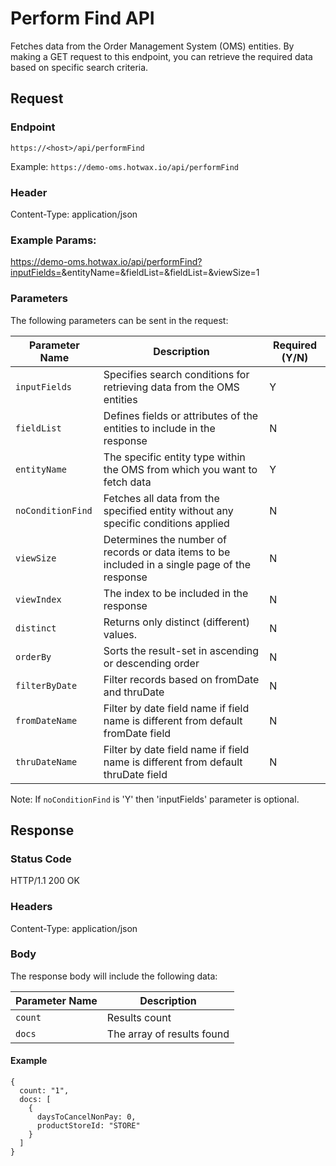 # Perform Find API

Fetches data from the Order Management System (OMS) entities. By making a GET request to this endpoint, you can retrieve the required data based on specific search criteria.

## Request

### Endpoint

`https://<host>/api/performFind`

Example: `https://demo-oms.hotwax.io/api/performFind`

### Header

Content-Type: application/json

### Example Params: 

https://demo-oms.hotwax.io/api/performFind?inputFields=<searchcondition>&entityName=<entityname>&fieldList=<fieldname>&fieldList=<fieldname>&viewSize=1

### Parameters

The following parameters can be sent in the request: 

| Parameter Name | Description | Required (Y/N) |
| -------------- | ----------- | -------------- |
| `inputFields` | Specifies search conditions for retrieving data from the OMS entities | Y |
| `fieldList` | Defines fields or attributes of the entities to include in the response | N |
| `entityName` | The specific entity type within the OMS from which you want to fetch data | Y |
| `noConditionFind` | Fetches all data from the specified entity without any specific conditions applied | N |
| `viewSize` | Determines the number of records or data items to be included in a single page of the response | N |
| `viewIndex` | The index to be included in the response | N |
| `distinct` | Returns only distinct (different) values. | N |
| `orderBy` | Sorts the result-set in ascending or descending order | N |
| `filterByDate` | Filter records based on fromDate and thruDate | N |
| `fromDateName` | Filter by date field name if field name is different from default fromDate field | N |
| `thruDateName` | Filter by date field name if field name is different from default thruDate field | N |

Note: If `noConditionFind` is 'Y' then 'inputFields' parameter is optional.

## Response

### Status Code
HTTP/1.1 200 OK

### Headers
Content-Type: application/json

### Body

The response body will include the following data:

| Parameter Name | Description |
| -------------- | ----------- |
| `count` | Results count |
| `docs` | The array of results found |


#### Example 
```
{
  count: "1",
  docs: [
    {
      daysToCancelNonPay: 0,
      productStoreId: "STORE"
    }
  ]
}
 ```
